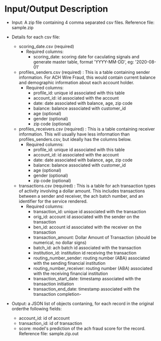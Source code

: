 # Input/Output Description

- Input: A zip file containing 4 comma separated csv files. Reference file: sample.zip
- Details for each csv file:
    - scoring_date.csv (required)
        - Required columns:
            - scoring_date: scoring date for caculating signals and generate master table, format 'YYYY-MM-DD', eg: '2020-08-01'
    - profiles_senders.csv (required) : This is a table containing sender information. For ACH Wire Fraud, this would contain current balance and demographic information about each account holder.
        - Required columns: 
            - profile_id: unique id associated with this table
            - account_id: id associated with the account
            - date: date associated with balance, age, zip code
            - balance: balance associated with customer_id
            - age (optional)
            - gender (optional)
            - zip code (optional)
    - profiles_receivers.csv (required) : This is a table containing receiver information. This will usually have less information than profiles_senders.csv, but ideally has the columns below.
        - Required columns: 
            - profile_id: unique id associated with this table
            - account_id: id associated with the account
            - date: date associated with balance, age, zip code
            - balance: balance associated with customer_id
            - age (optional)
            - gender (optional)
            - zip code (optional)
    - transactions.csv (required) : This is a table for ach transaction types of activity involving a dollar amount. This includes transactions between a sender and receiver, the ach batch number, and an identifier for the service rendered.
        - Required columns: 
            - transaction_id: unique id associated with the transaction
            - orig_id: account id associated with the sender on the transaction
            - ben_id: account id associated with the receiver on the transaction
            - transaction_amount: Dollar Amount of Transaction (should be numerical, no dollar signs)
            - batch_id: ach batch id associated with the transaction
            - institution_id: institution id receiving the transaction
            - routing_number_sender: routing number (ABA) associated with the sending financial institution
            - routing_number_receiver: routing number (ABA) associated with the receiving financial institution
            - transaction_start_date: timestamp associated with the transaction initiation
            - transaction_end_date: timestamp associated with the transaction completion- 

- Output: a JSON list of objects contaning, for each record in the original orderthe following fields:
    - account_id: id of account
    - transaction_id: id of transaction
    - score:  model's prediction of the ach fraud score for the record.
  Reference file: sample.zip.out
